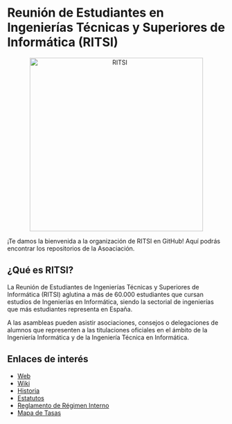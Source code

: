 # Reunión de Estudiantes en Ingenierías Técnicas y Superiores de Informática (RITSI)

<p align="center">
    <img src="https://wiki.ritsi.org/start/10._imagotipo.png" alt="RITSI" width="400"/>
</p>

¡Te damos la bienvenida a la organización de RITSI en GitHub! Aquí podrás encontrar los repositorios de la Asoaciación.

## ¿Qué es RITSI?

La Reunión de Estudiantes de Ingenierías Técnicas y Superiores de Informática (RITSI) aglutina a más de 60.000 estudiantes que cursan estudios de Ingenierías en Informática, siendo la sectorial de ingenierías que más estudiantes representa en España.

A las asambleas pueden asistir asociaciones, consejos o delegaciones de alumnos que representen a las titulaciones oficiales en el ámbito de la Ingeniería Informática y de la Ingeniería Técnica en Informática.

## Enlaces de interés

- [Web](https://ritsi.org)
- [Wiki](https://wiki.ritsi.org)
- [Historia](https://wiki.ritsi.org/start/historia)
- [Estatutos](https://wiki.ritsi.org/start/reglamentos/20221020_estatutos.pdf)
- [Reglamento de Régimen Interno](https://wiki.ritsi.org/start/reglamentos/20221021_rri.pdf)
- [Mapa de Tasas](https://tasas.ritsi.org/)